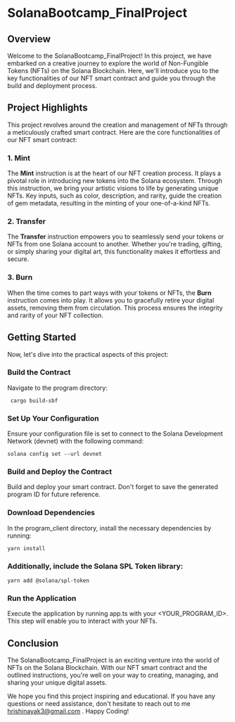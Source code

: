 # SolanaBootcamp_FinalProject

## Overview

Welcome to the SolanaBootcamp_FinalProject! In this project, we have embarked on a creative journey to explore the world of Non-Fungible Tokens (NFTs) on the Solana Blockchain. Here, we'll introduce you to the key functionalities of our NFT smart contract and guide you through the build and deployment process.

## Project Highlights

This project revolves around the creation and management of NFTs through a meticulously crafted smart contract. Here are the core functionalities of our NFT smart contract:

### 1. Mint

The **Mint** instruction is at the heart of our NFT creation process. It plays a pivotal role in introducing new tokens into the Solana ecosystem. Through this instruction, we bring your artistic visions to life by generating unique NFTs. Key inputs, such as color, description, and rarity, guide the creation of gem metadata, resulting in the minting of your one-of-a-kind NFTs.

### 2. Transfer

The **Transfer** instruction empowers you to seamlessly send your tokens or NFTs from one Solana account to another. Whether you're trading, gifting, or simply sharing your digital art, this functionality makes it effortless and secure.

### 3. Burn

When the time comes to part ways with your tokens or NFTs, the **Burn** instruction comes into play. It allows you to gracefully retire your digital assets, removing them from circulation. This process ensures the integrity and rarity of your NFT collection.

## Getting Started

Now, let's dive into the practical aspects of this project:

### Build the Contract

Navigate to the program directory:

  ```shell
   cargo build-sbf
  ```


### Set Up Your Configuration

Ensure your configuration file is set to connect to the Solana Development Network (devnet) with the following command:

   ```shell
   solana config set --url devnet
   ```


### Build and Deploy the Contract

Build and deploy your smart contract. Don't forget to save the generated program ID for future reference.


### Download Dependencies

In the program_client directory, install the necessary dependencies by running:

    yarn install


### Additionally, include the Solana SPL Token library:

    yarn add @solana/spl-token


### Run the Application

Execute the application by running app.ts with your <YOUR_PROGRAM_ID>. This step will enable you to interact with your NFTs.


## Conclusion

The SolanaBootcamp_FinalProject is an exciting venture into the world of NFTs on the Solana Blockchain. With our NFT smart contract and the outlined instructions, you're well on your way to creating, managing, and sharing your unique digital assets.

We hope you find this project inspiring and educational. If you have any questions or need assistance, don't hesitate to reach out to me hrishinayak3@gmail.com . Happy Coding!
